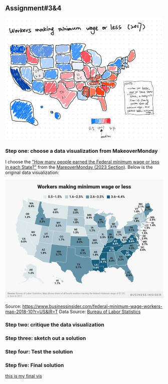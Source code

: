 ## Assignment#3&4
![this is an image](ass3&4_sketch.jpg)

### Step one: choose a data visualization from MakeoverMonday
I choose the ["How many people earned the Federal minimum wage or less in each State?"](https://www.businessinsider.com/federal-minimum-wage-workers-map-2018-10?r=US&IR=T) from the [MareoverMonday (2023 Section)](https://www.makeovermonday.co.uk/data/). Below is the original data visualization:

![this is the original visualization](ass3&4_original.jpg)

Source: https://www.businessinsider.com/federal-minimum-wage-workers-map-2018-10?r=US&IR=T
Data Source: [Bureau of Labor Statistics](https://www.bls.gov/opub/reports/minimum-wage/2021/home.htm)

### Step two: critique the data visualization

### Step three: sketch out a solution

### Step four: Test the solution

### Step five: Final solution
[this is my final vis](ass3&4_finalViz.md)
